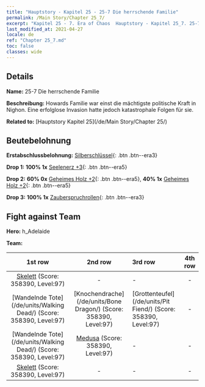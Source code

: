 ```yaml
---
title: "Hauptstory - Kapitel 25 - 25-7 Die herrschende Familie"
permalink: /Main Story/Chapter 25_7/
excerpt: "Kapitel 25 - 7. Era of Chaos  Hauptstory - Kapitel 25_7. 25-7 Die herrschende Familie"
last_modified_at: 2021-04-27
locale: de
ref: "Chapter 25_7.md"
toc: false
classes: wide
---
```


## Details

 **Name:** 25-7 Die herrschende Familie

 **Beschreibung:** Howards Familie war einst die mächtigste politische Kraft in Nighon. Eine erfolglose Invasion hatte jedoch katastrophale Folgen für sie.

 **Related to:** [Hauptstory Kapitel 25](/de/Main Story/Chapter 25/)

## Beutebelohnung

 **Erstabschlussbelohnung:** [Silberschlüssel](/ItemsDE/con_693/){: .btn .btn--era3}

 **Drop 1:** **100% 1x** [Seelenerz +3](/ItemsDE/mat_82/){: .btn .btn--era5}

 **Drop 2:** **60% 0x** [Geheimes Holz +2](/ItemsDE/mat_76/){: .btn .btn--era5}, **40% 1x** [Geheimes Holz +2](/ItemsDE/mat_76/){: .btn .btn--era5}

 **Drop 3:** **100% 1x** [Zauberspruchrollen](/ItemsDE/con_694/){: .btn .btn--era3}


## Fight against Team
 **Hero:** h_Adelaide

 **Team:**


  | 1st row | 2nd row | 3rd row | 4th row |
  |:----:|:----:|:----|:----:|
  | [Skelett](/de/units/Skeleton/) (Score: 358390, Level:97)  | - | - | - |
  | [Wandelnde Tote](/de/units/Walking Dead/) (Score: 358390, Level:97)  | [Knochendrache](/de/units/Bone Dragon/) (Score: 358390, Level:97)  | [Grottenteufel](/de/units/Pit Fiend/) (Score: 358390, Level:97)  | - |
  | [Wandelnde Tote](/de/units/Walking Dead/) (Score: 358390, Level:97)  | [Medusa](/de/units/Medusa/) (Score: 358390, Level:97)  | - | - |
  | [Skelett](/de/units/Skeleton/) (Score: 358390, Level:97)  | - | - | - |


